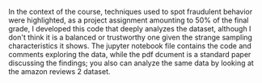 In the context of the course, techniques used to spot fraudulent behavior were highlighted, as a project assignment amounting to 50% of the final grade, I developed this code that deeply analyzes the dataset, although I don't think it is a balanced or trustworthy one given the strange sampling characteristics it shows. 
The jupyter notebook file contains the code and comments exploring the data, while the pdf dcument is a standard paper discussing the findings; you also can analyze the same data by looking at the amazon reviews 2 dataset.
